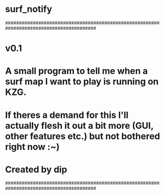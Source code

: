 # surf_notify

#########################################################################################

# v0.1

# A small program to tell me when a surf map I want to play is running on KZG.
# If theres a demand for this I'll actually flesh it out a bit more (GUI, other features etc.) but not bothered right now :~)

# Created by dip

#########################################################################################

